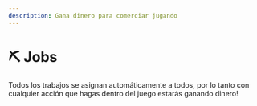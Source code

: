 ```yaml
---
description: Gana dinero para comerciar jugando
---
```


# ⛏ Jobs

Todos los trabajos se asignan automáticamente a todos, por lo tanto con cualquier acción que hagas dentro del juego estarás ganando dinero!
